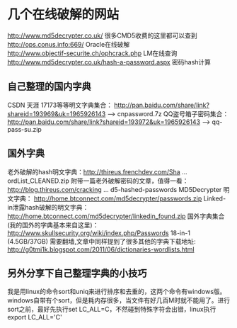 # 几个在线破解的网站


http://www.md5decrypter.co.uk/  很多CMD5收费的这里都可以查到  
http://ops.conus.info:669/   Oracle在线破解  
http://www.objectif-securite.ch/ophcrack.php  LM在线查询  
http://www.md5decrypter.co.uk/hash-a-password.aspx 密码hash计算  

## 自己整理的国内字典
CSDN 天涯 17173等等明文字典集合：        http://pan.baidu.com/share/link?shareid=193969&uk=1965926143    --> cnpassword.7z
QQ盗号箱子密码集合：        http://pan.baidu.com/share/link?shareid=193972&uk=1965926143                 --> qq-pass-su.zip
## 国外字典
老外破解的hash明文字典：http://thireus.frenchdev.com/Sha ... ordList_CLEANED.zip
附带一篇老外破解密码的文章，值得一看：http://blog.thireus.com/cracking ... d5-hashed-passwords
MD5Decrypter 明文字典： http://home.btconnect.com/md5decrypter/passwords.zip
Linked-in泄露hash破解的明文字典： http://home.btconnect.com/md5decrypter/linkedin_found.zip
国外字典集合(我的国外的字典基本来自这里)：http://www.skullsecurity.org/wiki/index.php/Passwords
18-in-1 (4.5GB/37GB) 需要翻墙,文章中同样提到了很多其他的字典下载地址:
http://g0tmi1k.blogspot.com/2011/06/dictionaries-wordlists.html

## 另外分享下自己整理字典的小技巧
我是用linux的命令sort和uniq来进行排序和去重的，这两个命令有windows版。windows自带有个sort，但是耗内存很多，当文件有好几百M时就不能用了。进行sort之前，最好先执行set LC_ALL=C，不然碰到特殊字符会出错，linux执行export LC_ALL='C'